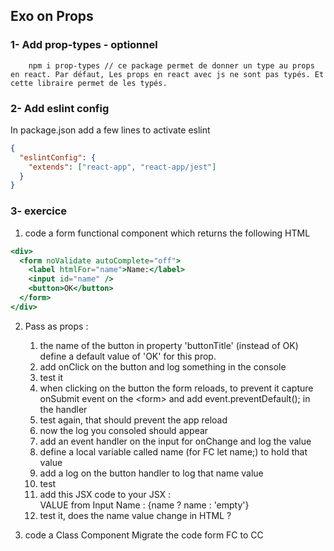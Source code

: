 ## Exo on Props

### 1- Add prop-types - optionnel

        npm i prop-types // ce package permet de donner un type au props en react. Par défaut, Les props en react avec js ne sont pas typés. Et cette libraire permet de les typés.

### 2- Add eslint config

In package.json add a few lines to activate eslint

```json
{
  "eslintConfig": {
    "extends": ["react-app", "react-app/jest"]
  }
}
```

### 3- exercice

1. code a form functional component which returns the following HTML

```jsx
<div>
  <form noValidate autoComplete="off">
    <label htmlFor="name">Name:</label>
    <input id="name" />
    <button>OK</button>
  </form>
</div>
```

2. Pass as props :

   1. the name of the button in property 'buttonTitle' (instead of OK) define a default value of 'OK' for this prop.
   1. add onClick on the button and log something in the console
   1. test it
   1. when clicking on the button the form reloads, to prevent it capture onSubmit event on the &lt;form> and add event.preventDefault(); in the handler
   1. test again, that should prevent the app reload
   1. now the log you consoled should appear
   1. add an event handler on the input for onChange and log the value
   1. define a local variable called name (for FC let name;) to hold that value
   1. add a log on the button handler to log that name value
   1. test
   1. add this JSX code to your JSX : <div>VALUE from Input Name : {name ? name : 'empty'}</div>
   1. test it, does the name value change in HTML ?

3. code a Class Component Migrate the code form FC to CC
